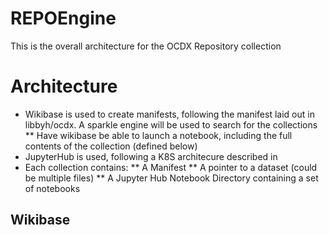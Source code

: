 # REPOEngine
This is the overall architecture for the OCDX Repository collection 

# Architecture
* Wikibase is used to create manifests, following the manifest laid out in libbyh/ocdx.  A sparkle engine will be used to search for the collections 
** Have wikibase be able to launch a notebook, including the full contents of the collection (defined below)
* JupyterHub is used, following a K8S architecure described in 
* Each collection contains:
** A Manifest
** A pointer to a dataset (could be multiple files)
** A Jupyter Hub Notebook Directory containing a set of notebooks 

## Wikibase
